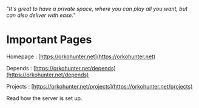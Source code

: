 _"It's great to have a private space, where you can play all you want, but can also deliver with ease."_

# Important Pages

Homepage : [https://orkohunter.net](https://orkohunter.net)

Depends : [https://orkohunter.net/depends](https://orkohunter.net/depends)

Projects : [https://orkohunter.net/projects](https://orkohunter.net/projects)

Read how the server is set up.
